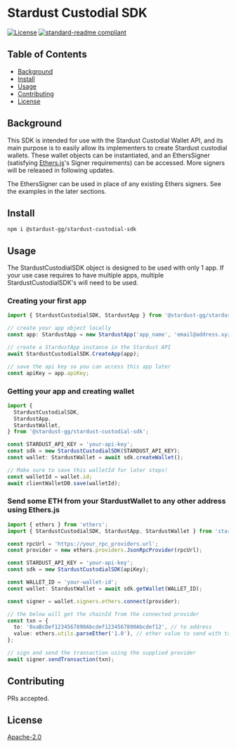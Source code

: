 # Stardust Custodial SDK

<!--
![banner]()
![badge]()
![badge]()
-->

[![License](https://img.shields.io/badge/License-Apache_2.0-blue.svg)](https://opensource.org/licenses/Apache-2.0)
[![standard-readme compliant](https://img.shields.io/badge/readme%20style-standard-brightgreen.svg?style=flat-square)](https://github.com/RichardLitt/standard-readme)

## Table of Contents

- [Background](#background)
- [Install](#install)
- [Usage](#usage)
- [Contributing](#contributing)
- [License](#license)

## Background

This SDK is intended for use with the Stardust Custodial Wallet API, and its main purpose is to easily allow its implementers to create Stardust custodial wallets. These wallet objects can be instantiated, and an EthersSigner (satisfying [Ethers.js](https://docs.ethers.org/v5/api/signer/#Signer)'s Signer requirements) can be accessed. More signers will be released in following updates.

The EthersSigner can be used in place of any existing Ethers signers. See the examples in the later sections.

## Install

```
npm i @stardust-gg/stardust-custodial-sdk
```

## Usage

The StardustCustodialSDK object is designed to be used with only 1 app. If your use case requires to have multiple apps, multiple StardustCustodialSDK's will need to be used.

### Creating your first app

```ts
import { StardustCustodialSDK, StardustApp } from '@stardust-gg/stardust-custodial-sdk';

// create your app object locally
const app: StardustApp = new StardustApp('app_name', 'email@address.xyz', 'optional_description');

// create a StardustApp instance in the Stardust API
await StardustCustodialSDK.CreateApp(app);

// save the api key so you can access this app later
const apiKey = app.apiKey;
```

### Getting your app and creating wallet

```ts
import {
  StardustCustodialSDK,
  StardustApp,
  StardustWallet,
} from '@stardust-gg/stardust-custodial-sdk';

const STARDUST_API_KEY = 'your-api-key';
const sdk = new StardustCustodialSDK(STARDUST_API_KEY);
const wallet: StardustWallet = await sdk.createWallet();

// Make sure to save this walletId for later steps!
const walletId = wallet.id;
await clientWalletDB.save(walletId);
```

### Send some ETH from your StardustWallet to any other address using Ethers.js

```ts
import { ethers } from 'ethers';
import { StardustCustodialSDK, StardustApp, StardustWallet } from 'stardust-custodial-sdk';

const rpcUrl = 'https://your_rpc_providers.url';
const provider = new ethers.providers.JsonRpcProvider(rpcUrl);

const STARDUST_API_KEY = 'your-api-key';
const sdk = new StardustCustodialSDK(apiKey);

const WALLET_ID = 'your-wallet-id';
const wallet: StardustWallet = await sdk.getWallet(WALLET_ID);

const signer = wallet.signers.ethers.connect(provider);

// the below will get the chainId from the connected provider
const txn = {
  to: '0xaBcDef1234567890Abcdef1234567890Abcdef12', // to address
  value: ethers.utils.parseEther('1.0'), // ether value to send with transaction
};

// sign and send the transaction using the supplied provider
await signer.sendTransaction(txn);
```

## Contributing

PRs accepted.

## License

[Apache-2.0](./LICENSE.md)
